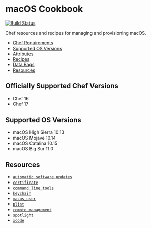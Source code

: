 # macOS Cookbook

[![Build Status](https://dev.azure.com/office/OE/_apis/build/status/Microsoft.macos-cookbook?branchName=master)](https://dev.azure.com/office/OE/_build/latest?definitionId=5072&branchName=master)

Chef resources and recipes for managing and provisioning macOS.

- [Chef Requirements](#chef-requirements)
- [Supported OS Versions](#supported-os-versions)
- [Attributes](#attributes)
- [Recipes](#recipes)
- [Data Bags](#data-bags)
- [Resources](#resources)

## Officially Supported Chef Versions

- Chef 16
- Chef 17

## Supported OS Versions

- macOS High Sierra 10.13
- macOS Mojave 10.14
- macOS Catalina 10.15
- macOS Big Sur 11.0

## Resources

- [`automatic_software_updates`](https://github.com/Microsoft/macos-cookbook/blob/master/documentation/resource_automatic_software_updates.md)
- [`certificate`](https://github.com/Microsoft/macos-cookbook/blob/master/documentation/resource_certificate.md)
- [`command_line_tools`](https://github.com/Microsoft/macos-cookbook/blob/master/documentation/resource_command_line_tools.md)
- [`keychain`](https://github.com/Microsoft/macos-cookbook/blob/master/documentation/resource_keychain.md)
- [`macos_user`](https://github.com/Microsoft/macos-cookbook/blob/master/documentation/resource_macos_user.md)
- [`plist`](https://github.com/Microsoft/macos-cookbook/blob/master/documentation/resource_plist.md)
- [`remote_management`](https://github.com/Microsoft/macos-cookbook/blob/master/documentation/resource_remote_management.md)
- [`spotlight`](https://github.com/Microsoft/macos-cookbook/blob/master/documentation/resource_spotlight.md)
- [`xcode`](https://github.com/Microsoft/macos-cookbook/blob/master/documentation/resource_xcode.md)
